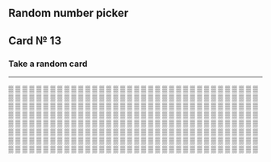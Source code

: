 ## Random number picker 

## Card № 13

### Take a random card
----
[▒](94.md) [▒](75.md) [▒](6.md) [▒](60.md) [▒](99.md) [▒](32.md) [▒](29.md) [▒](59.md) [▒](48.md) [▒](60.md) [▒](9.md) [▒](72.md) [▒](73.md) [▒](53.md) [▒](37.md) [▒](78.md) [▒](23.md) [▒](65.md) [▒](31.md) [▒](84.md) [▒](47.md) [▒](38.md) [▒](48.md) [▒](5.md) [▒](1.md) [▒](15.md) [▒](2.md) [▒](7.md) [▒](0.md) [▒](6.md) [▒](15.md) [▒](11.md) [▒](78.md) [▒](80.md) [▒](4.md) [▒](66.md) [▒](5.md) [▒](62.md) [▒](44.md) [▒](33.md) [▒](99.md) [▒](43.md) [▒](16.md) [▒](0.md) [▒](11.md) [▒](19.md) [▒](44.md) [▒](45.md) [▒](84.md) [▒](75.md) [▒](11.md) [▒](72.md) [▒](2.md) [▒](41.md) [▒](42.md) [▒](80.md) [▒](36.md) [▒](77.md) [▒](31.md) [▒](41.md) [▒](44.md) [▒](76.md) [▒](99.md) [▒](17.md) [▒](33.md) [▒](27.md) [▒](73.md) [▒](1.md) [▒](7.md) [▒](9.md) [▒](71.md) [▒](88.md) [▒](21.md) [▒](98.md) [▒](23.md) [▒](34.md) [▒](67.md) [▒](57.md) [▒](31.md) [▒](67.md) [▒](87.md) [▒](50.md) [▒](63.md) [▒](54.md) [▒](93.md) [▒](63.md) [▒](13.md) [▒](69.md) [▒](42.md) [▒](90.md) [▒](82.md) [▒](61.md) [▒](18.md) [▒](32.md) [▒](46.md) [▒](53.md) [▒](10.md) [▒](71.md) [▒](47.md) [▒](5.md) [▒](95.md) [▒](41.md) [▒](57.md) [▒](79.md) [▒](95.md) [▒](41.md) [▒](47.md) [▒](24.md) [▒](57.md) [▒](28.md) [▒](97.md) [▒](62.md) [▒](76.md) [▒](45.md) [▒](72.md) [▒](49.md) [▒](44.md) [▒](50.md) [▒](68.md) [▒](36.md) [▒](77.md) [▒](59.md) [▒](11.md) [▒](33.md) [▒](59.md) [▒](63.md) [▒](8.md) [▒](92.md) [▒](8.md) [▒](86.md) [▒](90.md) [▒](27.md) [▒](65.md) [▒](91.md) [▒](73.md) [▒](57.md) [▒](34.md) [▒](38.md) [▒](83.md) [▒](37.md) [▒](64.md) [▒](2.md) [▒](96.md) [▒](56.md) [▒](21.md) [▒](0.md) [▒](39.md) [▒](22.md) [▒](83.md) [▒](58.md) [▒](89.md) [▒](82.md) [▒](71.md) [▒](70.md) [▒](15.md) [▒](96.md) [▒](36.md) [▒](90.md) [▒](49.md) [▒](42.md) [▒](7.md) [▒](85.md) [▒](21.md) [▒](86.md) [▒](49.md) [▒](30.md) [▒](18.md) [▒](22.md) [▒](46.md) [▒](43.md) [▒](92.md) [▒](87.md) [▒](58.md) [▒](17.md) [▒](98.md) [▒](93.md) [▒](6.md) [▒](55.md) [▒](39.md) [▒](68.md) [▒](96.md) [▒](51.md) [▒](34.md) [▒](28.md) [▒](89.md) [▒](52.md) [▒](39.md) [▒](58.md) [▒](60.md) [▒](50.md) [▒](26.md) [▒](55.md) [▒](24.md) [▒](50.md) [▒](43.md) [▒](66.md) [▒](67.md) [▒](74.md) [▒](79.md) [▒](83.md) [▒](54.md) [▒](59.md) [▒](8.md) [▒](29.md) [▒](78.md) [▒](74.md) [▒](55.md) [▒](54.md) [▒](37.md) [▒](61.md) [▒](70.md) [▒](81.md) [▒](30.md) [▒](13.md) [▒](36.md) [▒](86.md) [▒](19.md) [▒](25.md) [▒](74.md) [▒](39.md) [▒](3.md) [▒](3.md) [▒](85.md) [▒](4.md) [▒](29.md) [▒](26.md) [▒](31.md) [▒](76.md) [▒](1.md) [▒](16.md) [▒](68.md) [▒](32.md) [▒](14.md) [▒](95.md) [▒](24.md) [▒](7.md) [▒](51.md) [▒](16.md) [▒](90.md) [▒](85.md) [▒](10.md) [▒](21.md) [▒](4.md) [▒](56.md) [▒](13.md) [▒](78.md) [▒](69.md) [▒](54.md) [▒](10.md) [▒](88.md) [▒](81.md) [▒](95.md) [▒](8.md) [▒](46.md) [▒](32.md) [▒](19.md) [▒](13.md) [▒](14.md) [▒](0.md) [▒](33.md) [▒](55.md) [▒](10.md) [▒](56.md) [▒](2.md) [▒](35.md) [▒](73.md) [▒](79.md) [▒](69.md) [▒](27.md) [▒](25.md) [▒](89.md) [▒](94.md) [▒](85.md) [▒](17.md) [▒](91.md) [▒](14.md) [▒](14.md) [▒](47.md) [▒](88.md) [▒](27.md) [▒](81.md) [▒](49.md) [▒](17.md) [▒](43.md) [▒](92.md) [▒](97.md) [▒](38.md) [▒](52.md) 